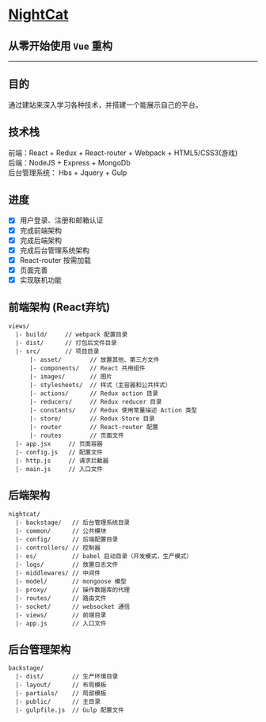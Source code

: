 # [NightCat](http://nightcat.win/)

## 从零开始使用 `Vue` 重构
------

## 目的
通过建站来深入学习各种技术，并搭建一个能展示自己的平台。

## 技术栈
前端：React + Redux + React-router + Webpack + HTML5/CSS3(游戏)<br>
后端：NodeJS + Express + MongoDb<br>
后台管理系统： Hbs + Jquery + Gulp <br>

## 进度
 - [x] 用户登录、注册和邮箱认证
 - [x] 完成前端架构
 - [x] 完成后端架构
 - [x] 完成后台管理系统架构
 - [x] React-router 按需加载
 - [x] 页面完善
 - [x] 实现联机功能

## 前端架构 (React弃坑)
    views/
      |- build/     // webpack 配置目录
      |- dist/      // 打包后文件目录
      |- src/       // 项目目录
          |- asset/        // 放置其他、第三方文件
          |- components/   // React 共用组件
          |- images/       // 图片
          |- stylesheets/  // 样式（主容器和公共样式）
          |- actions/      // Redux action 目录
          |- reducers/     // Redux reducer 目录
          |- constants/    // Redux 使用常量描述 Action 类型
          |- store/        // Redux Store 目录
          |- router        // React-router 配置
          |- routes        // 页面文件
      |- app.jsx     // 页面容器
      |- config.js   // 配置文件
      |- http.js     // 请求拦截器
      |- main.js     // 入口文件

## 后端架构
    nightcat/
      |- backstage/   // 后台管理系统目录
      |- common/      // 公共模块
      |- config/      // 后端配置目录
      |- controllers/ // 控制器
      |- es/          // babel 启动目录（开发模式，生产模式）
      |- logs/        // 放置日志文件
      |- middlewares/ // 中间件
      |- model/       // mongoose 模型
      |- proxy/       // 操作数据库的代理
      |- routes/      // 路由文件
      |- socket/      // websocket 通信
      |- views/       // 前端目录
      |- app.js       // 入口文件

## 后台管理架构
    backstage/
      |- dist/        // 生产环境目录
      |- layout/      // 布局模板
      |- partials/    // 局部模板
      |- public/      // 主目录
      |- gulpfile.js  // Gulp 配置文件
